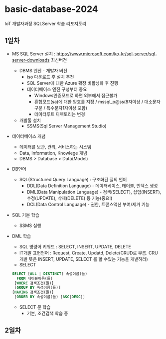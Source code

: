 # basic-database-2024
IoT 개발자과정 SQLServer 학습 리포지토리

## 1일차
- MS SQL Server 설치 : https://www.microsoft.com/ko-kr/sql-server/sql-server-downloads 최신버전
    - DBMS 엔진 - 개발자 버전
        - iso 다운로드 후 설치 추천
        - SQL Server에 대한 Azure 확장 비활성화 후 진행
        - 데이터베이스 엔진 구성부터 중요
            - Windows인증모드로 하면 외부에서 접근불가
            - 혼합모드(sa)에 대한 암호를 지정 / mssql_p@ss(8자이상 / 대소문자구분 / 특수문자1자이상 포함)
            - 데이터루트 디렉토리는 변경
    - 개발툴 설치
        - SSMS(Sql Server Management Studio)

- 데이터베이스 개념
    - 데이터를 보관, 관리, 서비스하는 시스템
    - Data, Information, Knowlege 개념
    - DBMS > Database > Data(Model)

- DB언어
    - SQL(Structured Query Language) : 구조화된 질의 언어
        - DDL(Data Definition Language) - 데이터베이스, 테이블, 인덱스 생성
        - DML(Data Manipulation Language) - 검색(SELECT), 삽입(INSERT), 수정(UPDATE), 삭제(DELETE) 등 기능(중요!)
        - DCL(Data Control Language) - 권한, 트랜스액션 부여/제거 기능

- SQL 기본 학습
    - SSMS 실행 

- DML 학습
    - SQL 명령어 키워드 : SELECT, INSERT, UPDATE, DELETE
    - IT개발 표현언어 : Request, Create, Updatd, Delete(CRUD로 부름. CRU개발 뜻은 INSERT, UPDATE, SELECT 를 할 수있는 기능을 개발하라)
    - SELECT
    ```sql
    SELECT [ALL | DISTINCT] 속성이름(들)
      FROM 테이블이름(들)
     [WHERE 검색조건(들)]
     [GROUP BY 속성이름(들)]
    [HAVING 검색조건(들)]
     [ORDER BY 속성이름(들) [ASC|DESC]]
    ```
    - SELECT 문 학습
        - 기본, 조건검색 학습 중
    
## 2일차